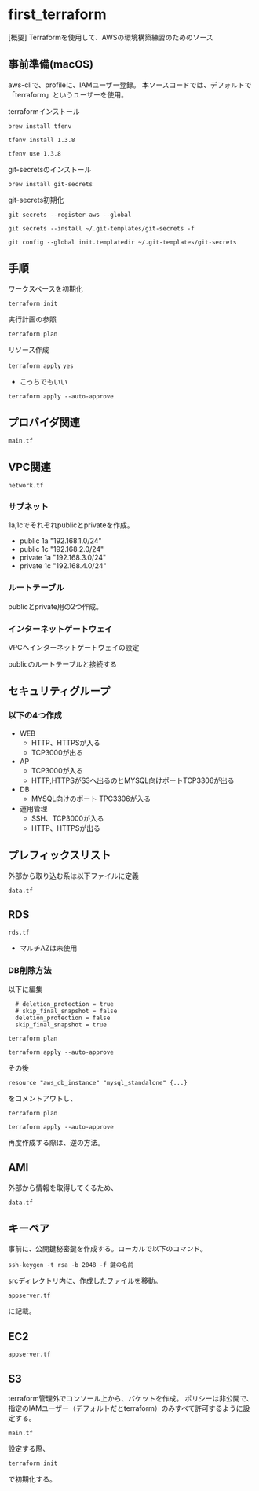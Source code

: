 # first_terraform
[概要]
Terraformを使用して、AWSの環境構築練習のためのソース

## 事前準備(macOS)
aws-cliで、profileに、IAMユーザー登録。
本ソースコードでは、デフォルトで「terraform」というユーザーを使用。

terraformインストール

`brew install tfenv`

`tfenv install 1.3.8`

`tfenv use 1.3.8`

git-secretsのインストール

`brew install git-secrets`

git-secrets初期化

`git secrets --register-aws --global`

`git secrets --install ~/.git-templates/git-secrets -f`

`git config --global init.templatedir ~/.git-templates/git-secrets`
## 手順
ワークスペースを初期化

`terraform init`

実行計画の参照

`terraform plan`

リソース作成

`terraform apply`
`yes`
- こっちでもいい

`terraform apply --auto-approve`
## プロバイダ関連
`main.tf`
## VPC関連
`network.tf`

### サブネット
1a,1cでそれぞれpublicとprivateを作成。

- public 1a "192.168.1.0/24"
- public 1c "192.168.2.0/24"
- private 1a "192.168.3.0/24"
- private 1c "192.168.4.0/24"

### ルートテーブル
publicとprivate用の2つ作成。

### インターネットゲートウェイ
VPCへインターネットゲートウェイの設定

publicのルートテーブルと接続する

## セキュリティグループ
### 以下の4つ作成
- WEB
    - HTTP、HTTPSが入る
    - TCP3000が出る
- AP
    - TCP3000が入る
    - HTTP,HTTPSがS3へ出るのとMYSQL向けポートTCP3306が出る
- DB
    - MYSQL向けのポート TPC3306が入る
- 運用管理
    - SSH、TCP3000が入る
    - HTTP、HTTPSが出る

## プレフィックスリスト
外部から取り込む系は以下ファイルに定義

`data.tf`

## RDS
`rds.tf`

- マルチAZは未使用

### DB削除方法
以下に編集
```
  # deletion_protection = true
  # skip_final_snapshot = false
  deletion_protection = false
  skip_final_snapshot = true
```

`terraform plan`

`terraform apply --auto-approve`

その後

`resource "aws_db_instance" "mysql_standalone" {...}`

をコメントアウトし、

`terraform plan`

`terraform apply --auto-approve`

再度作成する際は、逆の方法。

## AMI
外部から情報を取得してくるため、

`data.tf`

## キーペア
事前に、公開鍵秘密鍵を作成する。ローカルで以下のコマンド。

`ssh-keygen -t rsa -b 2048 -f 鍵の名前`

srcディレクトリ内に、作成したファイルを移動。

`appserver.tf`

に記載。

## EC2
`appserver.tf`

## S3
terraform管理外でコンソール上から、バケットを作成。
ポリシーは非公開で、指定のIAMユーザー（デフォルトだとterraform）のみすべて許可するように設定する。

`main.tf`

設定する際、

`terraform init`

で初期化する。